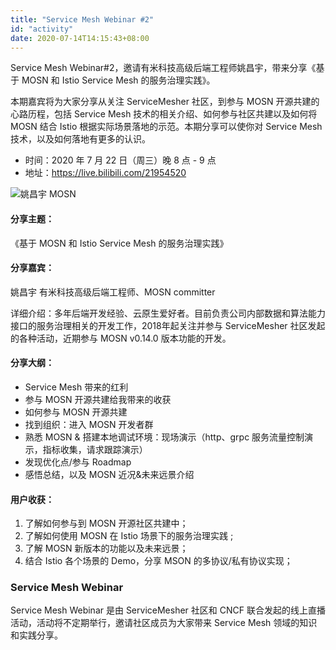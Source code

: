 ```yaml
---
title: "Service Mesh Webinar #2"
id: "activity"
date: 2020-07-14T14:15:43+08:00
---
```


Service Mesh Webinar#2，邀请有米科技高级后端工程师姚昌宇，带来分享《基于 MOSN 和 Istio Service Mesh 的服务治理实践》。

本期嘉宾将为大家分享从关注 ServiceMesher 社区，到参与 MOSN 开源共建的心路历程，包括 Service Mesh 技术的相关介绍、如何参与社区共建以及如何将 MOSN 结合 Istio 根据实际场景落地的示范。本期分享可以使你对 Service Mesh 技术，以及如何落地有更多的认识。

- 时间：2020 年 7 月 22 日（周三）晚 8 点 - 9 点
- 地址：https://live.bilibili.com/21954520

![姚昌宇 MOSN](https://gw.alipayobjects.com/mdn/rms_95b965/afts/img/A*xdNxSqF8m3QAAAAAAAAAAABkARQnAQ)

#### **分享主题：**

《基于 MOSN 和 Istio Service Mesh 的服务治理实践》

#### **分享嘉宾：**

姚昌宇 有米科技高级后端工程师、MOSN committer

详细介绍：多年后端开发经验、云原生爱好者。目前负责公司内部数据和算法能力接口的服务治理相关的开发工作，2018年起关注并参与 ServiceMesher 社区发起的各种活动，近期参与 MOSN v0.14.0 版本功能的开发。

#### **分享大纲：**

- Service Mesh 带来的红利
- 参与 MOSN 开源共建给我带来的收获
- 如何参与 MOSN 开源共建
- 找到组织：进入 MOSN 开发者群
- 熟悉 MOSN & 搭建本地调试环境：现场演示（http、grpc 服务流量控制演示，指标收集，请求跟踪演示）
- 发现优化点/参与 Roadmap
- 感悟总结，以及 MOSN 近况&未来远景介绍

#### **用户收获：**

1. 了解如何参与到 MOSN 开源社区共建中；
1. 了解如何使用 MOSN 在 Istio 场景下的服务治理实践 ;
1. 了解 MOSN 新版本的功能以及未来远景；
1. 结合 Istio 各个场景的 Demo，分享 MSON 的多协议/私有协议实现；

### **Service Mesh Webinar**

Service Mesh Webinar 是由 ServiceMesher 社区和 CNCF 联合发起的线上直播活动，活动将不定期举行，邀请社区成员为大家带来 Service Mesh 领域的知识和实践分享。
